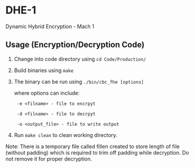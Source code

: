 # DHE-1
Dynamic Hybrid Encryption - Mach 1

## Usage (Encryption/Decryption Code)

1. Change into code directory using ```cd Code/Production/```
2. Build binaries using ```make```
3. The binary can be run using ```./bin/cbc_fhe [options]``` 

    where options can include:

        -e <filname> - file to encrpyt

        -d <filname> - file to decrpyt

        -o <output_file> - file to write output

4. Run ```make clean``` to clean working directory.


Note: There is a temporary file called fillen created to store length of file (without padding) which is required to trim off padding while decryption. Do not remove it for proper decryption.
